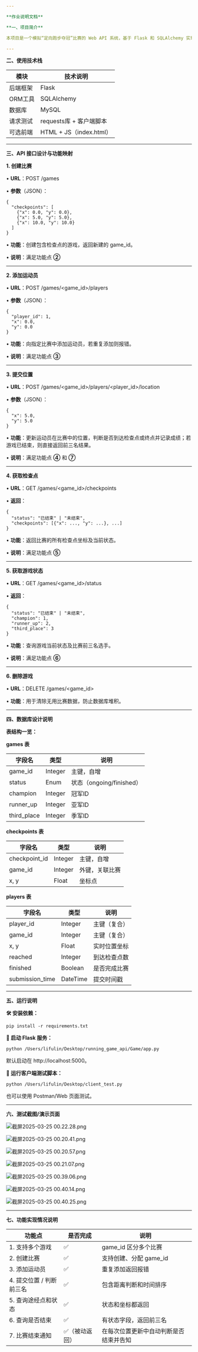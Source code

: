 ```yaml
---

**作业说明文档**

**一、项目简介**

本项目是一个模拟“定向跑步夺冠”比赛的 Web API 系统，基于 Flask 和 SQLAlchemy 实现，使用 MySQL 作为后端数据库。支持创建多个比赛、添加运动员、提交实时位置、判断比赛结果、查询状态等功能。

---
```


**二、使用技术栈**

| **模块** | **技术说明**              |
| ------ | --------------------- |
| 后端框架   | Flask                 |
| ORM工具  | SQLAlchemy            |
| 数据库    | MySQL                 |
| 请求测试   | requests库 + 客户端脚本     |
| 可选前端   | HTML + JS（index.html） |

---

**三、API 接口设计与功能映射**

**1. 创建比赛**

• **URL**：POST /games

• **参数**（JSON）：

```
{
  "checkpoints": [
    {"x": 0.0, "y": 0.0},
    {"x": 5.0, "y": 5.0},
    {"x": 10.0, "y": 10.0}
  ]
}
```

• **功能**：创建包含检查点的游戏，返回新建的 game_id。

• **说明**：满足功能点 **②**

---

**2. 添加运动员**

• **URL**：POST /games/<game_id>/players

• **参数**（JSON）：

```
{
  "player_id": 1,
  "x": 0.0,
  "y": 0.0
}
```

• **功能**：向指定比赛中添加运动员，若重复添加则报错。

• **说明**：满足功能点 **③**

---

**3. 提交位置**

• **URL**：POST /games/<game_id>/players/<player_id>/location

• **参数**（JSON）：

```
{
  "x": 5.0,
  "y": 5.0
}
```

• **功能**：更新运动员在比赛中的位置，判断是否到达检查点或终点并记录成绩；若游戏已结束，则直接返回前三名结果。

• **说明**：满足功能点 **④** 和 **⑦**

---

**4. 获取检查点**

• **URL**：GET /games/<game_id>/checkpoints

• **返回**：

```
{
  "status": "已结束" | "未结束",
  "checkpoints": [{"x": ..., "y": ...}, ...]
}
```

• **功能**：返回比赛的所有检查点坐标及当前状态。

• **说明**：满足功能点 **⑤**

---

**5. 获取游戏状态**

• **URL**：GET /games/<game_id>/status

• **返回**：

```
{
  "status": "已结束" | "未结束",
  "champion": 1,
  "runner_up": 2,
  "third_place": 3
}
```

• **功能**：查询游戏当前状态及比赛前三名选手。

• **说明**：满足功能点 **⑥**

---

**6. 删除游戏**

• **URL**：DELETE /games/<game_id>

• **功能**：用于清除无用比赛数据，防止数据库堆积。

---

**四、数据库设计说明**

**表结构一览：**

**games 表**

| **字段名**     | **类型**  | **说明**               |
| ----------- | ------- | -------------------- |
| game_id     | Integer | 主键，自增                |
| status      | Enum    | 状态（ongoing/finished） |
| champion    | Integer | 冠军ID                 |
| runner_up   | Integer | 亚军ID                 |
| third_place | Integer | 季军ID                 |

**checkpoints 表**

| **字段名**       | **类型**  | **说明**  |
| ------------- | ------- | ------- |
| checkpoint_id | Integer | 主键，自增   |
| game_id       | Integer | 外键，关联比赛 |
| x, y          | Float   | 坐标点     |

**players 表**

| **字段名**         | **类型**   | **说明** |
| --------------- | -------- | ------ |
| player_id       | Integer  | 主键（复合） |
| game_id         | Integer  | 主键（复合） |
| x, y            | Float    | 实时位置坐标 |
| reached         | Integer  | 到达检查点数 |
| finished        | Boolean  | 是否完成比赛 |
| submission_time | DateTime | 提交时间戳  |

---

**五、运行说明**

**🛠️ 安装依赖：**

```
pip install -r requirements.txt
```

**🚀 启动 Flask 服务：**

```
python /Users/lifulin/Desktop/running_game_api/Game/app.py
```

默认启动在 http://localhost:5000。

**🧪 运行客户端测试脚本：**

```
python /Users/lifulin/Desktop/client_test.py
```

也可以使用 Postman/Web 页面测试。

---

**六、测试截图/演示页面**



![截屏2025-03-25 00.22.28.png](/var/folders/_h/mf3tfz6x7wv3t2ddn9tf7tch0000gn/T/TemporaryItems/NSIRD_screencaptureui_fm8sEE/截屏2025-03-25%2000.22.28.png)

![截屏2025-03-25 00.20.41.png](/var/folders/_h/mf3tfz6x7wv3t2ddn9tf7tch0000gn/T/TemporaryItems/NSIRD_screencaptureui_wMhuIg/截屏2025-03-25%2000.20.41.png)

![截屏2025-03-25 00.20.57.png](/var/folders/_h/mf3tfz6x7wv3t2ddn9tf7tch0000gn/T/TemporaryItems/NSIRD_screencaptureui_V0VBS7/截屏2025-03-25%2000.20.57.png)

![截屏2025-03-25 00.21.07.png](/var/folders/_h/mf3tfz6x7wv3t2ddn9tf7tch0000gn/T/TemporaryItems/NSIRD_screencaptureui_Go2QZn/截屏2025-03-25%2000.21.07.png)

![截屏2025-03-25 00.39.06.png](/var/folders/_h/mf3tfz6x7wv3t2ddn9tf7tch0000gn/T/TemporaryItems/NSIRD_screencaptureui_n37D0o/截屏2025-03-25%2000.39.06.png)

![截屏2025-03-25 00.40.14.png](/var/folders/_h/mf3tfz6x7wv3t2ddn9tf7tch0000gn/T/TemporaryItems/NSIRD_screencaptureui_PMcfdV/截屏2025-03-25%2000.40.14.png)

![截屏2025-03-25 00.40.25.png](/var/folders/_h/mf3tfz6x7wv3t2ddn9tf7tch0000gn/T/TemporaryItems/NSIRD_screencaptureui_JRdcFt/截屏2025-03-25%2000.40.25.png)



---

**七、功能实现情况说明**

| **功能点**         | **是否完成** | **说明**              |
| --------------- | -------- | ------------------- |
| 1. 支持多个游戏       | ✅        | game_id 区分多个比赛      |
| 2. 创建比赛         | ✅        | 支持创建、分配 game_id     |
| 3. 添加运动员        | ✅        | 重复添加返回报错            |
| 4. 提交位置 / 判断前三名 | ✅        | 包含距离判断和时间排序         |
| 5. 查询途经点和状态     | ✅        | 状态和坐标都返回            |
| 6. 查询是否结束       | ✅        | 有状态字段，返回前三名         |
| 7. 比赛结束通知       | ✅（被动返回）  | 在每次位置更新中自动判断是否结束并告知 |

